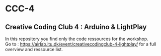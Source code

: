 # CCC-4
## Creative Coding Club 4 : Arduino &amp; LightPlay

In this repository you find only the code ressources for the workshop.<br>
Go to : https://airlab.itu.dk/event/creativecodingclub-4-lightplay/ for a full overview and ressource list.